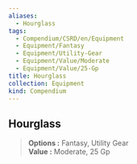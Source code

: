 ```yaml
---
aliases:
  - Hourglass
tags:
  - Compendium/CSRD/en/Equipment
  - Equipment/Fantasy
  - Equipment/Utility-Gear
  - Equipment/Value/Moderate
  - Equipment/Value/25-Gp
title: Hourglass
collection: Equipment
kind: Compendium
---
```

## Hourglass  
  
>  
> **Options :** Fantasy, Utility Gear  
> **Value :** Moderate, 25 Gp
